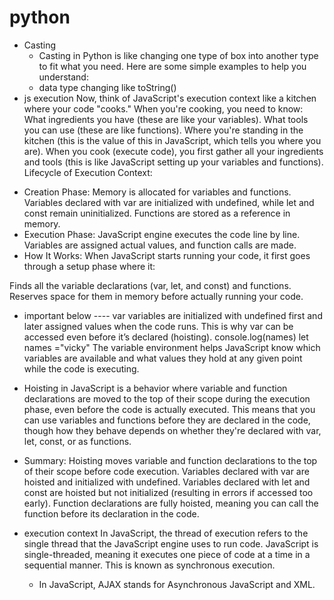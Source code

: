 # python
* Casting
  - Casting in Python is like changing one type of box into another type to fit what you need. Here are some simple examples to help you understand:
  - data type changing like toString()
* js execution
   Now, think of JavaScript's execution context like a kitchen where your code "cooks." When you're cooking, you need to know:
   What ingredients you have (these are like your variables).
   What tools you can use (these are like functions).
   Where you're standing in the kitchen (this is the value of this in JavaScript, which tells you where you are).
  When you cook (execute code), you first gather all your ingredients and tools (this is like JavaScript setting up your variables and functions).
  Lifecycle of Execution Context:
- Creation Phase:
 Memory is allocated for variables and functions.
 Variables declared with var are initialized with undefined, while let and const remain uninitialized.
 Functions are stored as a reference in memory.
 - Execution Phase:
 JavaScript engine executes the code line by line.
 Variables are assigned actual values, and function calls are made.
- How It Works:
When JavaScript starts running your code, it first goes through a setup phase where it:

Finds all the variable declarations (var, let, and const) and functions.
Reserves space for them in memory before actually running your code.
- important below ----
var variables are initialized with undefined first and later assigned values when the code runs. This is why var can be accessed even before it’s declared (hoisting).
console.log(names)
let names ="vicky"
The variable environment helps JavaScript know which variables are available and what values they hold at any given point while the code is executing.

- Hoisting in JavaScript is a behavior where variable and function declarations are moved to the top of their scope during the execution phase, even before the code is actually executed. This means that you can use variables and functions before they are declared in the code, though how they behave depends on whether they're declared with var, let, const, or as functions.
- Summary:
Hoisting moves variable and function declarations to the top of their scope before code execution.
Variables declared with var are hoisted and initialized with undefined.
Variables declared with let and const are hoisted but not initialized (resulting in errors if accessed too early).
Function declarations are fully hoisted, meaning you can call the function before its declaration in the code.
- execution context
  In JavaScript, the thread of execution refers to the single thread that the JavaScript engine uses to run code. JavaScript is single-threaded, meaning it executes one piece of code at a time in a sequential manner. This is known as synchronous execution.
  - In JavaScript, AJAX stands for Asynchronous JavaScript and XML. 
